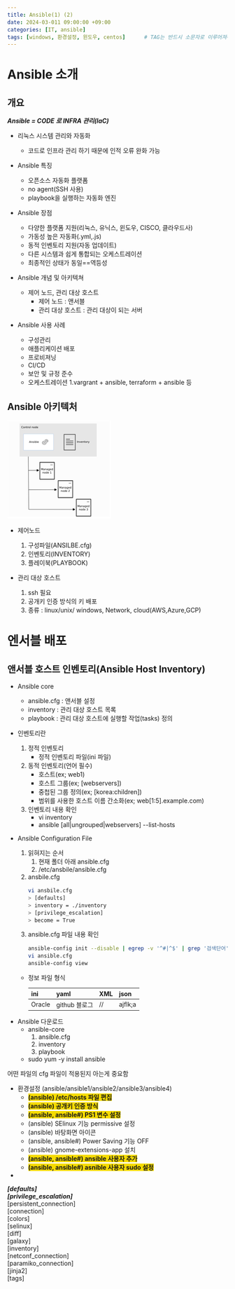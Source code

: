 ```yaml
---
title: Ansible(1) (2)
date: 2024-03-011 09:00:00 +09:00
categories: [IT, ansible]
tags: [windows, 환경설정, 윈도우, centos]		# TAG는 반드시 소문자로 이루어져야함!
---
```

# Ansible 소개
## 개요
***Ansible = CODE 로 INFRA 관리(IaC)***
- 리눅스 시스템 관리와 자동화
    - 코드로 인프라 관리 하기 때문에 인적 오류 완화 가능
- Ansible 특징
    - 오픈소스 자동화 플랫폼
    - no agent(SSH 사용)
    - playbook을 실행하는 자동화 엔진
- Ansible 장점
    - 다양한 플랫폼 지원(리눅스, 유닉스, 윈도우, CISCO, 클라우드사)
    - 가동성 높은 자동화(.yml,.js)
    - 동적 인벤토리 지원(자동 업데이트)
    - 다른 시스템과 쉽게 통합되는 오케스트레이션
    - 최종적인 상태가 동일==역등성

- Ansible 개념 및 아키텍쳐
    - 제어 노드, 관리 대상 호스트
        - 제어 노드 : 앤서블 
        - 관리 대상 호스트 : 관리 대상이 되는 서버

- Ansible 사용 사례
    - 구성관리
    - 애플리케이션 배포
    - 프로비져닝
    - CI/CD
    - 보안 및 규정 준수
    - 오케스트레이션
        1.vargrant + ansible, terraform + ansible 등

## Ansible 아키텍처
![alt text](image-1.png) 
- 제어노드 
    1. 구성파일(ANSILBE.cfg)
    2. 인벤토리(INVENTORY)
    3. 플레이북(PLAYBOOK)
    
    
- 관리 대상 호스트
    1. ssh 필요
    2. 공개키 인증 방식의 키 배포
    3. 종류 : linux/unix/ windows, Network, cloud(AWS,Azure,GCP)

# 엔서블 배포
## 앤서블 호스트 인벤토리(Ansible Host Inventory)
* Ansible core
	- ansible.cfg	: 앤서블 설정
	- inventory	: 관리 대상 호스트 목록
	- playbook 	: 관리 대상 호스트에 실행할 작업(tasks) 정의

* 인벤토리란
    1. 정적 인벤토리
       - 정적 인벤토리 파일(ini 파일)
    1. 동적 인벤토리(언어 필수)
        - 호스트(ex; web1)
        - 호스트 그룹(ex; [webservers])
        - 중첩된 그룹 정의(ex; [korea:children])
        - 범위를 사용한 호스트 이름 간소화(ex; web[1:5].example.com)
    1. 인벤토리 내용 확인
        - vi inventory
        - ansible [all|ungrouped|webservers] --list-hosts

* Ansible Configuration File
    1. 읽혀지는 순서
        1. 현재 폴더 아래 ansible.cfg
        2. /etc/ansbile/ansible.cfg
    2. ansbile.cfg
        ```bash
        vi ansbile.cfg
        > [defaults]
        > inventory = ./inventory
        > [privilege_escalation]
        > become = True
        ```
    3. ansible.cfg 파일 내용 확인
        ```bash
        ansible-config init --disable | egrep -v '^#|^$' | grep '검색단어'
        vi ansible.cfg
        ansible-config view
        ```

    - 정보 파일 형식

        |ini|yaml|XML|json|
        |---|---|---|---|
        |Oracle|github 블로그|//|ajflk;a|

- Ansible 다운로드
    - ansible-core
        1. ansible.cfg
        2. inventory 
        3. playbook
    - sudo yum -y install ansible

어떤 파일의 cfg 파일이 적용된지 아는게 중요함

- 환경설정 (ansible/ansible1/ansible2/ansible3/ansible4) 
    - <span style="background-color:#F5DB00">**(ansible) /etc/hosts 파일 편집** <span>
    - <span style="background-color:#F5DB00">**(ansible) 공개키 인증 방식**  <span>
    - <span style="background-color:#F5DB00">**(ansible, ansible#) PS1 변수 설정**<span>
    - (ansible) SElinux 기능 permissive 설정
    - (ansible) 바탕화면 아이콘
    - (ansible, ansible#) Power Saving 기능 OFF
    - (ansible) gnome-extensions-app 설치
    - <span style="background-color:#F5DB00">**(ansible, ansible#) ansible 사용자 추가**<span>
    - <span style="background-color:#F5DB00">**(ansible, ansible#) asnible 사용자 sudo 설정**<span>
- 
***[defaults]***   
***[privilege_escalation]***  
[persistent_connection]    
[connection]  
[colors]  
[selinux]   
[diff]    
[galaxy]    
[inventory]    
[netconf_connection]    
[paramiko_connection]    
[jinja2]    
[tags]    
  